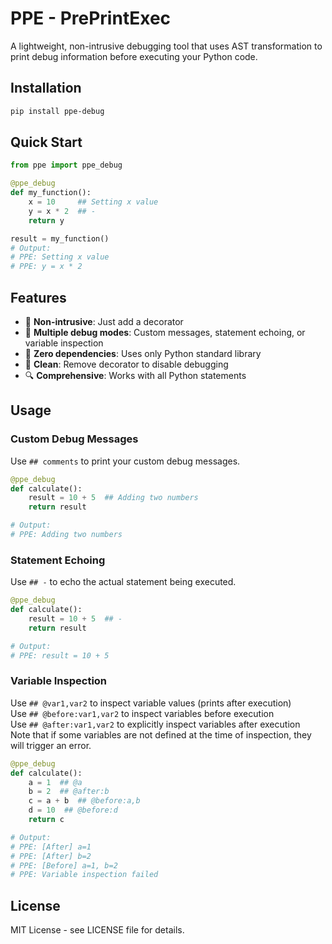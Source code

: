 # PPE - PrePrintExec

A lightweight, non-intrusive debugging tool that uses AST transformation to print debug information before executing your Python code.

## Installation

```bash
pip install ppe-debug
```

## Quick Start
```python
from ppe import ppe_debug

@ppe_debug
def my_function():
    x = 10     ## Setting x value
    y = x * 2  ## -
    return y

result = my_function()
# Output:
# PPE: Setting x value
# PPE: y = x * 2
```

## Features

- 🎯 **Non-intrusive**: Just add a decorator
- 🔧 **Multiple debug modes**: Custom messages, statement echoing, or variable inspection
- 🚀 **Zero dependencies**: Uses only Python standard library
- 🧹 **Clean**: Remove decorator to disable debugging
- 🔍 **Comprehensive**: Works with all Python statements

## Usage
### Custom Debug Messages
Use `## comments` to print your custom debug messages.
```python
@ppe_debug
def calculate():
    result = 10 + 5  ## Adding two numbers
    return result

# Output:
# PPE: Adding two numbers
```

### Statement Echoing
Use `## -` to echo the actual statement being executed.
```python
@ppe_debug
def calculate():
    result = 10 + 5  ## -
    return result

# Output:
# PPE: result = 10 + 5
```

### Variable Inspection
Use `## @var1,var2` to inspect variable values (prints after execution)  
Use `## @before:var1,var2` to inspect variables before execution   
Use `## @after:var1,var2` to explicitly inspect variables after execution  
Note that if some variables are not defined at the time of inspection, they will trigger an error.
```python
@ppe_debug
def calculate():
    a = 1  ## @a
    b = 2  ## @after:b
    c = a + b  ## @before:a,b
    d = 10  ## @before:d
    return c

# Output:
# PPE: [After] a=1
# PPE: [After] b=2
# PPE: [Before] a=1, b=2
# PPE: Variable inspection failed
```

## License
MIT License - see LICENSE file for details.